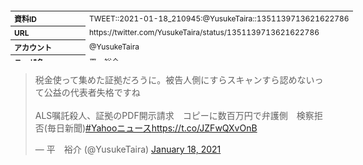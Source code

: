 <table style="font-size: 9pt; width: 610px; margin-bottom: 20px; height: 80px;">
<tbody>
    <tr>
        <th align=left>資料ID</th>
        <td align=left>TWEET::2021-01-18_210945:@YusukeTaira::1351139713621622786</td>
    </tr>
    <tr>
        <th align=left>URL</th>
        <td align=left>https://twitter.com/YusukeTaira/status/1351139713621622786</td>
    </tr>
    <tr>
        <th align=left>アカウント</th>
        <td align=left>@YusukeTaira</td>
    </tr>
    <tr>
        <th align=left>ユーザ名</th>
        <td align=left>平　裕介</td>
    </tr>
    <tr>
        <th align=left>ツイートの記録日時</th>
        <td align=left>created_at 2022-08-26_0448</td>
    </tr>
</tbody>
</table>
<blockquote class="twitter-tweet" data-width="450"  data-lang="ja"><p lang="ja" dir="ltr">税金使って集めた証拠だろうに。被告人側にすらスキャンすら認めないって公益の代表者失格ですね<br><br>ALS嘱託殺人、証拠のPDF開示請求　コピーに数百万円で弁護側　検察拒否(毎日新聞)<a href="https://twitter.com/hashtag/Yahoo%E3%83%8B%E3%83%A5%E3%83%BC%E3%82%B9?src=hash&amp;ref_src=twsrc%5Etfw">#Yahooニュース</a><a href="https://t.co/JZFwQXvOnB">https://t.co/JZFwQXvOnB</a></p>&mdash; 平　裕介 (@YusukeTaira) <a href="https://twitter.com/YusukeTaira/status/1351139713621622786?ref_src=twsrc%5Etfw">January 18, 2021</a></blockquote>
<script async src="https://platform.twitter.com/widgets.js" charset="utf-8"></script>


